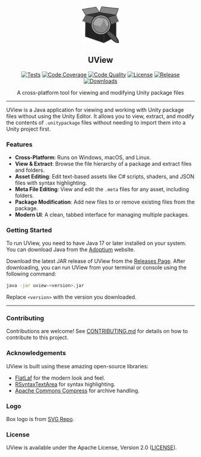 <div align="center">
  <picture>
    <img alt="UView Logo" src="logo.svg" height="20%" width="20%">
  </picture>
<br>

<h2>UView</h2>

[![Tests](https://img.shields.io/github/actions/workflow/status/pixel-clover/uview/tests.yml?label=tests&style=flat&labelColor=282c34&logo=github)](https://github.com/pixel-clover/uview/actions/workflows/tests.yml)
[![Code Coverage](https://img.shields.io/codecov/c/github/pixel-clover/uview?label=coverage&style=flat&labelColor=282c34&logo=codecov)](https://codecov.io/gh/pixel-clover/uview)
[![Code Quality](https://img.shields.io/codefactor/grade/github/pixel-clover/uview?label=quality&style=flat&labelColor=282c34&logo=codefactor)](https://www.codefactor.io/repository/github/pixel-clover/uview)
[![License](https://img.shields.io/badge/license-Apache--2.0-blue?style=flat&labelColor=282c34&logo=open-source-initiative)](LICENSE)
[![Release](https://img.shields.io/github/release/pixel-clover/uview.svg?label=release&style=flat&labelColor=282c34&logo=github)](https://github.com/pixel-clover/uview/releases/latest)
[![Downloads](https://img.shields.io/github/downloads/pixel-clover/uview/total?label=downloads&style=flat&labelColor=282c34&logo=github)](https://github.com/pixel-clover/uview/releases)

A cross-platform tool for viewing and modifying Unity package files

</div>

---

UView is a Java application for viewing and working with Unity package files without using the Unity Editor.
It allows you to view, extract, and modify the contents of `.unitypackage` files without needing to import them into a Unity project first.

### Features

- **Cross-Platform**: Runs on Windows, macOS, and Linux.
- **View & Extract**: Browse the file hierarchy of a package and extract files and folders.
- **Asset Editing**: Edit text-based assets like C# scripts, shaders, and JSON files with syntax highlighting.
- **Meta File Editing**: View and edit the `.meta` files for any asset, including folders.
- **Package Modification**: Add new files to or remove existing files from the package.
- **Modern UI**: A clean, tabbed interface for managing multiple packages.

### Getting Started

To run UView, you need to have Java 17 or later installed on your system.
You can download Java from the [Adoptium](https://adoptium.net/) website.

Download the latest JAR release of UView from the [Releases Page](https://github.com/pixel-clover/uview/releases).
After downloading, you can run UView from your terminal or console using the following command:

```bash
java -jar uview-<version>.jar
````

Replace `<version>` with the version you downloaded.

---

### Contributing

Contributions are welcome!
See [CONTRIBUTING.md](CONTRIBUTING.md) for details on how to contribute to this project.

### Acknowledgements

UView is built using these amazing open-source libraries:

- [FlatLaf](https://www.formdev.com/flatlaf/) for the modern look and feel.
- [RSyntaxTextArea](https://bobbylight.github.io/RSyntaxTextArea/) for syntax highlighting.
- [Apache Commons Compress](https://commons.apache.org/proper/commons-compress/) for archive handling.

### Logo

Box logo is from [SVG Repo](https://www.svgrepo.com/svg/366323/package-inspect).

### License

UView is available under the Apache License, Version 2.0 ([LICENSE](https://www.google.com/search?q=LICENSE)).
